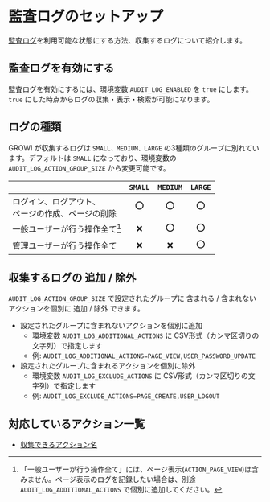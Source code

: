 # 監査ログのセットアップ

[監査ログ](/ja/admin-guide/management-cookbook/audit-log.html)を利用可能な状態にする方法、収集するログについて紹介します。

## 監査ログを有効にする

監査ログを有効にするには、環境変数 `AUDIT_LOG_ENABLED` を `true` にします。`true` にした時点からログの収集・表示・検索が可能になります。

## ログの種類

GROWI が収集するログは `SMALL、MEDIUM、LARGE` の3種類のグループに別れています。デフォルトは `SMALL` になっており、環境変数の `AUDIT_LOG_ACTION_GROUP_SIZE` から変更可能です。

| | `SMALL` | `MEDIUM` | `LARGE` |
| ------------------- | :----------: | :----------: | :----------: |
| ログイン、ログアウト、<br>ページの作成、ページの削除 | ⭕️ | ⭕️ | ⭕️ |
| 一般ユーザーが行う操作全て[^exclude-viewing] | ❌ | ⭕️ | ⭕️ |
| 管理ユーザーが行う操作全て | ❌ | ❌ | ⭕️ |

[^exclude-viewing]: 「一般ユーザーが行う操作全て」には、ページ表示(`ACTION_PAGE_VIEW`)は含みません。ページ表示のログを記録したい場合は、別途 `AUDIT_LOG_ADDITIONAL_ACTIONS` で個別に追加してください。

## 収集するログの 追加 / 除外

`AUDIT_LOG_ACTION_GROUP_SIZE` で設定されたグループに 含まれる / 含まれない アクションを個別に 追加 / 除外 できます。

- 設定されたグループに含まれないアクションを個別に追加
  - 環境変数 `AUDIT_LOG_ADDITIONAL_ACTIONS` に CSV形式（カンマ区切りの文字列）で指定します
  - 例: `AUDIT_LOG_ADDITIONAL_ACTIONS=PAGE_VIEW,USER_PASSWORD_UPDATE`
- 設定されたグループに含まれるアクションを個別に除外
  - 環境変数 `AUDIT_LOG_EXCLUDE_ACTIONS` に CSV形式（カンマ区切りの文字列）で指定します
  - 例: `AUDIT_LOG_EXCLUDE_ACTIONS=PAGE_CREATE,USER_LOGOUT`

## 対応しているアクション一覧

- [収集できるアクション名](https://github.com/growilabs/growi/blob/master/packages/app/src/interfaces/activity.ts#L9)
